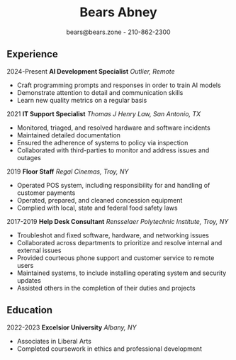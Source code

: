 # <center><b>Bears Abney</b></center>
<!-- <center>Software Developer</center> -->
<center>bears@bears.zone - 210-862-2300</center>

## Experience
2024-Present **AI Development Specialist** *Outlier, Remote*
* Craft programming prompts and responses in order to train AI models
* Demonstrate attention to detail and communication skills
* Learn new quality metrics on a regular basis

<!-- Crafting and answering questions related to computer science in order to help train AI models
Evaluating and ranking code generated by AI models

Ability to articulate complex concepts fluently in English
Excellent attention to detail, including grammar, punctuation, and style guidelines -->

2021 **IT Support Specialist** *Thomas J Henry Law, San Antonio, TX*
* Monitored, triaged, and resolved hardware and software incidents
* Maintained detailed documentation
* Ensured the adherence of systems to policy via inspection
* Collaborated with third-parties to monitor and address issues and outages
<!-- * Utilized remote control software to resolve issues with client systems -->
<!-- * Managed the lifecycle of many tickets simultaneously -->

2019 **Floor Staff** *Regal Cinemas, Troy, NY*
* Operated POS system, including responsibility for and handling of customer payments
* Operated, prepared, and cleaned concession equipment
* Complied with local, state and federal food safety laws

2017-2019 **Help Desk Consultant** *Rensselaer Polytechnic Institute, Troy, NY*
* Troubleshot and fixed software, hardware, and networking issues
* Collaborated across departments to prioritize and resolve internal and external issues
* Provided courteous phone support and customer service to remote users
* Maintained systems, to include installing operating system and security updates
* Assisted others in the completion of their duties and projects
<!-- * Developed working knowledge in resolving common issues, hastening issue resolution -->
<!-- * Communicated technical issues to both technical and non-technical stakeholders -->
<!-- * Documented technical procedures and maintained a knowledge base for users -->
<!-- * Employed Zendesk to report and document user issues



<!-- When generating the pdf, insert a page break here. -->
<!-- <div style="break-after:page"></div> -->
<!-- ## Projects -->
<!-- Programming Languages: Java, TypeScript -->
<!-- Technologies: Docker, REST, SQL -->
<!-- ## Blog
*Ghost Blog* - *Open Source* - *Self-Hosted*

2020-Present
* Learning Goal - Develop technical and expository writing skills.
* Convey technical information in a digestible format for non-technical readers.
* Explore in depth topics of interest. -->

<!-- ## Dot Matrix Printer Refurbishment
*Environmentally Conscious* - *Legacy Hardware*

2022-Present
* Learning Goal - Learn about print servers and hardware deployment.
* Restore to usefulness otherwise inoperable hardware.
* Study the mechanics of impact printers. -->

<!-- ## Internet League Blaseball Fans Web Ring
*Open Source* - *Next.js* - *Continuous Integration* - *Community Focus*

2022-2023
* Learning Goal - Study web development technologies, continuous integration, and lambda functions.
* Host, secure, and develop a Next.js based community forum.
* Introduce others to the fundamentals of web development and self expression on the internet. -->

<!-- ## Paper Trail
*Inventory Management System* - *TypeScript* - *SvelteKit* - *SQL* - *Docker* - *Open Source*
*github.com/bearsdotzone/paper-trail*

2022-Present
* Learning Goal - Develop full stack skills and adopt new web frameworks
* Ensure data security and privacy for the end user
* Provide a functional and intuitive interface for management and search -->

<!-- 2020-Present **Platter (Minecraft Add-on)**\
*Over 150,000 Downloads* - *Java* - *Open Source* - *github.com/bearsdotzone/platter*
* Project aim - Gain experience working within a large, legacy codebase, receive user feedback, and provide support
* Design and develop a feature addition that fits seamlessly with existing content
* Using Gradle, develop, test, and deploy software to multiple platforms
* Manage a Git repository, tracking issues, pull requests, and feature branches -->
<!-- * Gain deeper understanding of the systems and technology that power a favorite pastime -->

<!-- ## Proxmox Homelab
*Hypervisor* - *Open Source* - *Reliability*

2015-Present
* Learning Goal - Gain experience with virtualization, clustering, container, storage, and networking technologies
* Serve files from a ZFS pool, maintain 3-2-1 backup policies on all devices.
* Host web and game servers, providing a professional level of service to various internet communities
* Consists of a Proxmox hypervisor managing Docker images, network attached storage, routing, and virtual machines for standalone applications -->

<!-- ## VyOS Home Network
*CLI* - *Reliability*

2020-2023
* Learning Goal - Gain understanding of networking while keeping my home network secure and functional.
* Consists of a VyOS based software router including a DMZ to separate out public traffic from private, zone based firewalls, and DNS, DHCP, VPN, and NAT services for the local network.  -->

## Education
<!-- 2025 **Revature Pre-Employment Program** *Remote*
- Reinforced programming skills in Java, SQL, and Spring Framework
- Completed project work including design and construction of functional REST APIs using Test Driven Development methodologies
- Learned agile methodologies and the software development lifecycle
- Discussed SQL database design, optimization, and normalization -->
<!-- - Reinforced understanding of object-oriented programming principles -->
<!-- - Leveraged Java APIs to write algorithms to solve various challenges and problem sets -->
<!-- - Completed 108 Coding Activities
- Showcased understanding of concepts through fourteen (14) evaluations -->

<!-- 2024 **Cognizant Skills Accelerator** *Remote*
- Certified Cognizant Java Full Stack Developer
- Completed coursework in object-oriented programming design patterns and REST APIs
- Created projects using Spring Framework, Spring Boot, JUnit, and Mockito
- Developed and utilized unit testing suites to verify feature functionality -->

2022-2023 **Excelsior University** *Albany, NY*
* Associates in Liberal Arts
* Completed coursework in ethics and professional development

<!-- 2015-2018 **Rensselaer Polytechnic Institute** *Troy, NY*
* Majored in Computer Science
* Completed coursework in network programming and large-scale programming and testing -->

<!-- 2012-2015 **US Cyber Patriot** *San Antonio, TX*
* Secured Windows and Linux servers using cybersecurity best practices
* Mentored junior teams, teaching the OSI model, network security, and Cisco networking
* Led a team to state-wide award and recognition -->